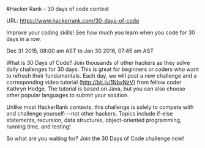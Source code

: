 #Hacker Rank - 30 days of code contest

URL: https://www.hackerrank.com/30-days-of-code

Improve your coding skills! See how much you learn when you code for 30 days in a row.

Dec 31 2015, 08:00 am AST to Jan 30 2016, 07:45 am AST

What is 30 Days of Code?
Join thousands of other hackers as they solve daily challenges for 30 days. This is great for beginners or coders who want to refresh their fundamentals. Each day, we will post a new challenge and a corresponding video tutorial (http://bit.ly/1NbxNzV) from fellow coder Kathryn Hodge. The tutorial is based on Java, but you can also choose other popular languages to submit your solution. 

Unlike most HackerRank contests, this challenge is solely to compete with and challenge yourself---not other hackers. Topics include if-else statements, recursion, data structures, object-oriented programming, running time, and testing! 

So what are you waiting for? Join the 30 Days of Code challenge now!
